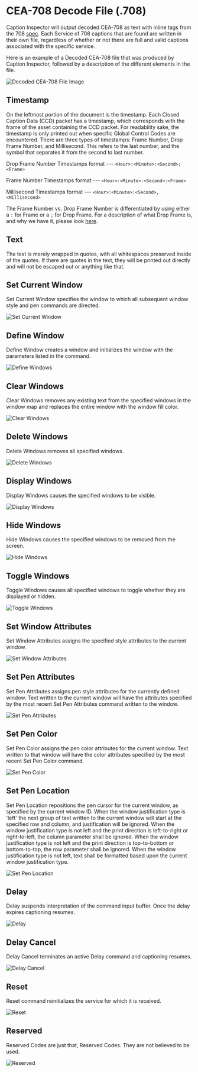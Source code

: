CEA-708 Decode File (.708)
==========================

Caption Inspector will output decoded CEA-708 as text with inline tags from the 708 [spec](https://en.wikipedia.org/wiki/CEA-708).
Each Service of 708 captions that are found are written in their own file, regardless of whether or not there are full
and valid captions associated with the specific service.

Here is an example of a Decoded CEA-708 file that was produced by Caption Inspector, followed by a description of the
different elements in the file.

![Decoded CEA-708 File Image](Decoded708.png)

Timestamp
---------

On the leftmost portion of the document is the timestamp. Each Closed Caption Data (CCD) packet has a timestamp, which
corresponds with the frame of the asset containing the CCD packet. For readability sake, the timestamp is only printed
out when specific Global Control Codes are encountered. There are three types of timestamps: Frame Number, Drop Frame
Number, and Millisecond. This refers to the last number, and the symbol that separates it from the second to last number.

Drop Frame Number Timestamps format --- `<Hour>:<Minute>:<Second>;<Frame>`

Frame Number Timestamps format --- `<Hour>:<Minute>:<Second>:<Frame>`

Millisecond Timestamps format --- `<Hour>:<Minute>:<Second>,<Millisecond>`

The Frame Number vs. Drop Frame Number is differentiated by using either a `:` for Frame or a `;` for Drop Frame. For
a description of what Drop Frame is, and why we have it, please look [here](http://www.bodenzord.com/archives/79).

Text
----

The text is merely wrapped in quotes, with all whitespaces preserved inside of the quotes. If there are quotes in
the text, they will be printed out directly and will not be escaped out or anything like that.

Set Current Window
------------------

Set Current Window specifies the window to which all subsequent window style and pen commands are directed.

![Set Current Window](708SetCurrentWindow.png)


Define Window
-------------

Define Window creates a window and initializes the window with the parameters listed in the command.

![Define Windows](708DefineWindow.png)

Clear Windows
--------------

Clear Windows removes any existing text from the specified windows in the window map and replaces the entire window
with the window fill color.

![Clear Windows](708ClearWindows.png)

Delete Windows
--------------

Delete Windows removes all specified windows.

![Delete Windows](708DeleteWindows.png)

Display Windows
---------------

Display Windows causes the specified windows to be visible.

![Display Windows](708DisplayWindows.png)

Hide Windows
------------

Hide Windows causes the specified windows to be removed from the screen.

![Hide Windows](708HideWindows.png)

Toggle Windows
--------------

Toggle Windows causes all specified windows to toggle whether they are displayed or hidden.

![Toggle Windows](708ToggleWindows.png)

Set Window Attributes
---------------------

Set Window Attributes assigns the specified style attributes to the current window.

![Set Window Attributes](708SetWindowAttributes.png)

Set Pen Attributes
------------------

Set Pen Attributes assigns pen style attributes for the currently defined window. Text written to the current window
will have the attributes specified by the most recent Set Pen Attributes command written to the window.

![Set Pen Attributes](708SetPenAttributes.png)

Set Pen Color
-------------

Set Pen Color assigns the pen color attributes for the current window. Text written to that window will have the color
attributes specified by the most recent Set Pen Color command.

![Set Pen Color](708SetPenColor.png)

Set Pen Location
----------------

Set Pen Location repositions the pen cursor for the current window, as specified by the current window ID. When the
window justification type is 'left' the next group of text written to the current window will start at the specified
row and column, and justification will be ignored. When the window justification type is not left and the print
direction is left-to-right or right-to-left, the column parameter shall be ignored. When the window justification type
is not left and the print direction is top-to-bottom or bottom-to-top, the row parameter shall be ignored. When the
window justification type is not left, text shall be formatted based upon the current window justification type.

![Set Pen Location](708SetPenLocation.png)

Delay
-----

Delay suspends interpretation of the command input buffer. Once the delay expires captioning resumes.

![Delay](708Delay.png)

Delay Cancel
------------

Delay Cancel terminates an active Delay command and captioning resumes.

![Delay Cancel](708DelayCancel.png)

Reset
-----

Reset command reinitializes the service for which it is received.

![Reset](708Reset.png)

Reserved
--------

Reserved Codes are just that, Reserved Codes. They are not believed to be used.

![Reserved](708Reserved.png)
